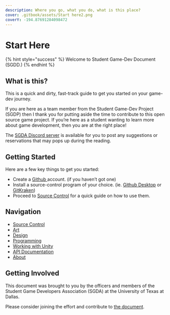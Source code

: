 ```yaml
---
description: Where you go, what you do, what is this place?
cover: .gitbook/assets/Start here2.png
coverY: -194.87691284098472
---
```


# Start Here

{% hint style="success" %}
Welcome to Student Game-Dev Document (SGDD.)
{% endhint %}

## What is this?

This is a quick and dirty, fast-track guide to get you started on your game-dev journey.

If you are here as a team member from the Student Game-Dev Project (SGDP) then I thank you for putting aside the time to contribute to this open source game project. If you’re here as a student wanting to learn more about game development, then you are at the right place!

The [SGDA Discord server](https://discord.gg/W5B7rrha2G) is available for you to post any suggestions or reservations that may pops up during the reading.

## Getting Started

Here are a few key things to get you started:&#x20;

* Create a [Github ](https://github.com)account. (if you haven’t got one)&#x20;
* Install a source-control program of your choice. (ie. [Github Desktop](https://desktop.github.com) or [GitKraken](https://www.gitkraken.com/download))
* Proceed to [Source Control](broken-reference) for a quick guide on how to use them.

## Navigation

* [Source Control](broken-reference)
* [Art](broken-reference)
* [Design](broken-reference)
* [Programming](broken-reference)
* [Working with Unity](broken-reference)
* [API Documentation](broken-reference)
* [About](broken-reference)

## Getting Involved

This document was brought to you by the officers and members of the Student Game Developers Association (SGDA) at the University of Texas at Dallas.

Please consider joining the effort and contribute to [the document](Contribute.md).
